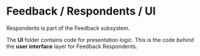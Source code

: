 # Feedback / Respondents / UI

Respondents is part of the Feedback subsystem.
  
The **UI** folder contains code for presentation logic. This is the code *behind* the **user interface** layer for Feedback Respondents.
